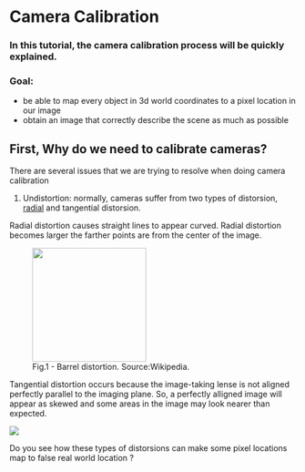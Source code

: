 # Camera Calibration

### In this tutorial, the camera calibration process will be quickly explained.
### Goal:
* be able to map every object in 3d world coordinates to a pixel location in our image 
* obtain an image that correctly describe the scene as much as possible

## First, Why do we need to calibrate cameras?

There are several issues that we are trying to resolve when doing camera calibration

1. Undistortion: normally, cameras suffer from two types of distorsion, [radial](https://en.wikipedia.org/wiki/Distortion_(optics)#Radial_distortion) and tangential distorsion.

Radial distortion causes straight lines to appear curved. Radial distortion becomes larger the farther points are from the center of the image.
<figure>
<img src="https://upload.wikimedia.org/wikipedia/commons/6/63/Barrel_distortion.svg" height="200" width="200">
  <figcaption>Fig.1 - Barrel distortion. Source:Wikipedia.</figcaption>
</figure>


Tangential distortion occurs because the image-taking lense is not aligned perfectly parallel to the imaging plane. So, a perfectly alligned image will appear as skewed and some areas in the image may look nearer than expected.

![](https://www.researchgate.net/publication/332199146/figure/fig5/AS:743978198642690@1554389633677/Tangential-distortion.png)

Do you see how these types of distorsions can make some pixel locations map to false real world location ?
